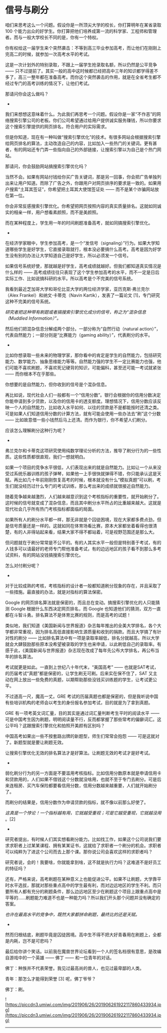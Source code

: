 # 信号与刷分

咱们来思考这么一个问题。假设你是一所顶尖大学的校长，你打算明年在某省录取 100 个能力出众的好学生。你打算把他们培养成第一流的科学家、工程师和管理者。而与一般大学校长不同的是，你有一个特权。

你有权给这一届学生来个突然袭击：不等到高三毕业参加高考，而让他们在刚刚上完高二的时候，就参加一次高考水平的考试。

这是一次计划外的特别录取，不跟上一届学生抢录取名额，所以仍然是公平竞争 —— 只不过提前了。其实一般的高中这时候都已经把高中三年的知识都学得差不多了，高三一整年都在准备高考。而你这个突然袭击的作用，就是在全省考生都不经过专门的高考训练的情况下，让他们考试。

那请问你会这么做吗？

*

我们来想想这意味着什么。为此我们再思考一个问题。假设你是一家“不作恶”的网络搜索引擎公司的老板。你们公司希望通过给用户提供诚实服务赚钱，所以你要求这个搜索引擎提供的网页排名，符合用户的实际需求。

但是你知道，现在有一种叫做“搜索引擎优化”的技术。有很多网站会根据搜索引擎给网页排名的算法，主动改造自己的内容，比如加入一些热门的关键词。更有甚者，有的网站还专门弄一些指向自己的外部链接，让搜索引擎以为自己是个热门网站。

那请问，你会鼓励网站搞搜索引擎优化吗？

当然不会。如果有网站付钱给你买广告关键词，那是另一回事，你会把广告单独列出来让用户知道。而除了广告之外，你跟用户对网页排序的要求是一致的。如果用户搜索“土耳其签证”，你希望把土耳其大使馆签证处 —— 而不是某个诈骗网站放在第一位。

你会非常反感搜索引擎优化。你希望把网页按照内容的真实质量排名。这就如同诚实的相亲一样，用户想看素颜照，而不是美颜照。

而在某种程度上，学生用一年的时间刷题准备高考，就如同搞搜索引擎优化。

*

在经济学家眼中，学生参加高考，是一个“发信号（signaling）”行为。如果大学知道哪些学生是好学生，它直接录取就行，根本没必要搞什么高考。高考是因为好学生没有别的办法让大学知道自己是好学生，所以必须发一个信号。

如果信号系统好使，那就越是好学生，高考成绩就越好。但我们都知道真实情况是什么样的 —— 高考成绩往往只表现了这个学生参加高考的水平，而不一定是日后实际工作、比如说搞科研的水平。所以高考是个不完美的信号系统。

我看到最近芝加哥大学和哥伦比亚大学的两位经济学家，亚历克斯·弗兰克尔（Alex Frankel）和纳文·卡蒂克（Navin Kartik），发表了一篇论文 [1]，专门研究这种不完美的信号系统。

 *研究者把这种带有刷题或者搞搜索引擎优化成分的信号，称之为“混杂信息（Muddled Information）”。*

然后他们把混杂信息分解成两个部分。一部分称为“自然行动（natural action）”，代表自然能力；一部分则是“比赛能力（gaming ability）”，代表刷分的水平。

*

比如你想录取一些未来的物理学家，那你看中的肯定是学生的自然能力，包括研究能力、数学能力、抽象思维能力等等。自然能力强的学生不一定比赛能力也强，他们可能不喜欢刷题，不喜欢死记硬背的知识，可能偏科，甚至还可能一考试就紧张 —— 而你根本不在乎那些。

你想要的是自然能力，但你收到的信号是个混杂信息。

再比如说，现代社会人们一般都有一个“信用分数”。银行会根据你的信用分数决定你能申请到多少贷款，以及你的信用卡的透支额度。理想情况下，信用分数应该反映一个人的自然能力，比如收入水平如何、以往的贷款是不是都能按时还清之类。可是如果人们知道信用分数的计算方法，就有可能会使用一些办法去“刷”这个分数 —— 比如故意借一些小钱然后马上还清。而作为银行，你不希望人们刷分。

应该怎么理解刷分这种行为呢？

*

弗兰克尔和卡蒂克这项研究使用纯数学理论分析的方法，推导了刷分行为的一些性质。这些性质都很直观，我们一想就明白。

如果一个项目的竞争水平很低，人们表现出来的就是自然能力。比如让一个从来没受过系统乐器训练的孩子弹琴，如果他一上手很快就弹得不错，你只能承认这是天赋。再比如几十年前刚刚恢复高考的时候，根本就没有什么“模拟真题”可以刷，考生们就没经历过什么专门的考试训练，那么考出来的成绩就很接近自然能力。

随着竞争越来越激烈，人们越来越意识到这个考核指标的重要性，就开始刷分了。这时候的信号就变成了混杂信息，而且其中刷分水平所占的比重越来越大。这就是现代社会几乎所有热门考核指标都面临的局面。

如果所有人的刷分水平都一样，那无非就是个囚徒困境，现在大家都多费点劲，但是信号质量还是一样的。这就如同在体育场看比赛，原本大家都坐着看得也很清楚，有的人非得站起来看，结果大家不得不都站着，可是视野范围还是那么大。

但问题就在于刷分常常是不公平的。有的人其实水平一般但是特别善于考试，有的人钱多可以请最好的老师专门帮他准备考试，有的边远地区的孩子看不到那么多考试资料，有的网站没钱搞搜索引擎优化。

怎么对付刷分呢？

*

对于比较成熟的考核，考核指标的设计者一般都知道刷分现象的存在，并且采取了一些措施。最直接的办法，就是对指标的算法保密。

Google 的网页排名算法就是保密的，而且总在变动。搞搜索引擎优化的人只能猜测 Google 根据什么东西决定网页排名，而 Google 也知道他们的猜测，双方一直都在斗智斗勇。排名算法不是体育比赛的规则，而是高考的试题！

类似地，我们知道《美国新闻与世界报道》杂志每年推出的全美大学排名，各个大学都非常重视，因为排名高低直接影响生源质量和收到的捐款。而且大学搞了有针对性的刷分 —— 比如排名算法中有一项是录取率越低，排名分就越高，所以大学就会大肆鼓励那些原本没希望被录取的学生也来申请，以此刷低自己的录取率。有感于此，《美国新闻与世界报道》杂志现在改成了每年先公布大学排名，再公布当年的排名算法。

考试就更是如此。一直到上世纪八十年代末，“美国高考” —— 也就是SAT考试，的历届考试“真题”都是保密的，让学生刷无可刷。后来实在保不住了，SAT 又主动在网上放出一些免费的真题，以期帮助那些没钱买训练题的学生，让考试更公平。

不过道高一尺，魔高一丈。GRE 考试的历届真题也都是保密的，但是我听说中国有些培训机构的老师会以考生的身份报名参加考试，目的就是为了拿到真题。

GRE 有一项考英文词汇量，目的其实是通过词汇量判断考生平时的阅读水平 —— 可是中国考生因为刷题，明明阅读量不行，反而都掌握了那些常考的偏僻词汇。这公平吗？这跟搜索引擎优化和拍照开美颜有区别吗？

中国高考如果出一些不按套路出牌的新题型，师生们常常会抱怨 —— 可是这就对了。新题型就是要让刷题无效。

让搜索引擎优化无效的排名算法才是好算法。让刷题无效的考试才是好考试。

*

弱化刷分行为的另一方面是不要滥用考核指标。比如信用分数原本就是申请信用卡和贷款用的，人们如果不借钱这个分数就没啥用，也就不至于专门去刷分。可是后来连租房、买汽车保险都要看信用分数，信用分数越来越重要，人们就开始刷分了。

而刷分的结果是，信用分数作为申请贷款的指标，就不像以前那么好使了。

 *这真是一个悖论！一个指标越有用，它就越受重视；可是它越受重视，它就越没用* 。[2]

*

研究者提出，有时候人们其实想看刷分能力。比如找工作，如果这个公司说我们要求求职者上过某某课程、拥有某某证书，这就给了求职者一个刷分的机会。求职者可以纯粹为了进这个公司而去上那个课。那你说公司会喜欢这样的求职者吗？

研究者说，会的！我要啥，你就能拿到啥，这不就是执行力吗？这难道不是好员工的特征吗？

还有，严格来说，高考刷题在某种意义上也能促进公平。如果不让刷题，大学靠平时水平选拔，那就对那些重点高中的学生最有利，而对边远地区的学生不利。而只要所有人都有充分的刷题条件，那么边远地区至少在刷题这个项目上跟重点高中是平等的……刷题能力难道不也是一种能力吗？所以我们开头那个问题并没有确定的答案。

 *也许在最高水平的竞争中，既然大家都拼命刷题，最终比的还是天赋。*

*

然而归根结底，刷题毕竟是囚徒困境。高中生不得不把大好青春用在刷题上，全都是内耗，岂不是可悲吗？

最后给你讲个笑话。以前我在魔兽世界论坛看到一个人的签名档很有意思，是改编自游戏中的一个英雄 —— 佛丁 —— 和一位青年的对话。

佛丁：种族并不代表荣誉。我见过最高尚的兽人，也见过最卑鄙的人类。

青年：那怎么才能得到荣誉 [3] 呢，佛丁爷爷？

佛丁：刷。

![https://piccdn3.umiwi.com/img/201906/26/201906261922117860433934.jpg](https://piccdn3.umiwi.com/img/201906/26/201906261922117860433934.jpg)

---
